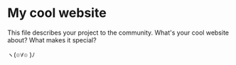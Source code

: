 # My cool website

This file describes your project to the community. What's your cool website about? What makes it special?

ヽ(๏∀๏ )ﾉ